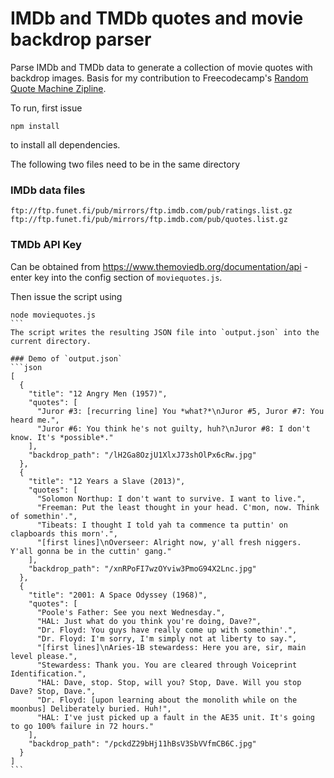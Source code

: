 # IMDb and TMDb quotes and movie backdrop parser
Parse IMDb and TMDb data to generate a collection of movie quotes with backdrop images. Basis for my contribution to Freecodecamp's [Random Quote Machine Zipline](http://www.freecodecamp.com/challenges/zipline-build-a-random-quote-machine).

To run, first issue
````
npm install
````
to install all dependencies. 

The following two files need to be in the same directory
### IMDb data files
```
ftp://ftp.funet.fi/pub/mirrors/ftp.imdb.com/pub/ratings.list.gz
ftp://ftp.funet.fi/pub/mirrors/ftp.imdb.com/pub/quotes.list.gz
````
### TMDb API Key
Can be obtained from https://www.themoviedb.org/documentation/api - enter key into the config section of `moviequotes.js`.

Then issue the script using
````
node moviequotes.js
```
The script writes the resulting JSON file into `output.json` into the current directory.

### Demo of `output.json`
```json
[
  {
    "title": "12 Angry Men (1957)",
    "quotes": [
      "Juror #3: [recurring line] You *what?*\nJuror #5, Juror #7: You heard me.",
      "Juror #6: You think he's not guilty, huh?\nJuror #8: I don't know. It's *possible*."
    ],
    "backdrop_path": "/lH2Ga8OzjU1XlxJ73shOlPx6cRw.jpg"
  },
  {
    "title": "12 Years a Slave (2013)",
    "quotes": [
      "Solomon Northup: I don't want to survive. I want to live.",
      "Freeman: Put the least thought in your head. C'mon, now. Think of somethin'.",
      "Tibeats: I thought I told yah ta commence ta puttin' on clapboards this morn'.",
      "[first lines]\nOverseer: Alright now, y'all fresh niggers. Y'all gonna be in the cuttin' gang."
    ],
    "backdrop_path": "/xnRPoFI7wzOYviw3PmoG94X2Lnc.jpg"
  },
  {
    "title": "2001: A Space Odyssey (1968)",
    "quotes": [
      "Poole's Father: See you next Wednesday.",
      "HAL: Just what do you think you're doing, Dave?",
      "Dr. Floyd: You guys have really come up with somethin'.",
      "Dr. Floyd: I'm sorry, I'm simply not at liberty to say.",
      "[first lines]\nAries-1B stewardess: Here you are, sir, main level please.",
      "Stewardess: Thank you. You are cleared through Voiceprint Identification.",
      "HAL: Dave, stop. Stop, will you? Stop, Dave. Will you stop Dave? Stop, Dave.",
      "Dr. Floyd: [upon learning about the monolith while on the moonbus] Deliberately buried. Huh!",
      "HAL: I've just picked up a fault in the AE35 unit. It's going to go 100% failure in 72 hours."
    ],
    "backdrop_path": "/pckdZ29bHj11hBsV3SbVVfmCB6C.jpg"
  }
]
```
